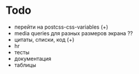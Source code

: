 # Todo
- перейти на postcss-css-variables (+)
- media queries для разных размеров экрана ??
- цитаты, списки, код (+) 
- hr
- тесты
- документация
- таблицы
